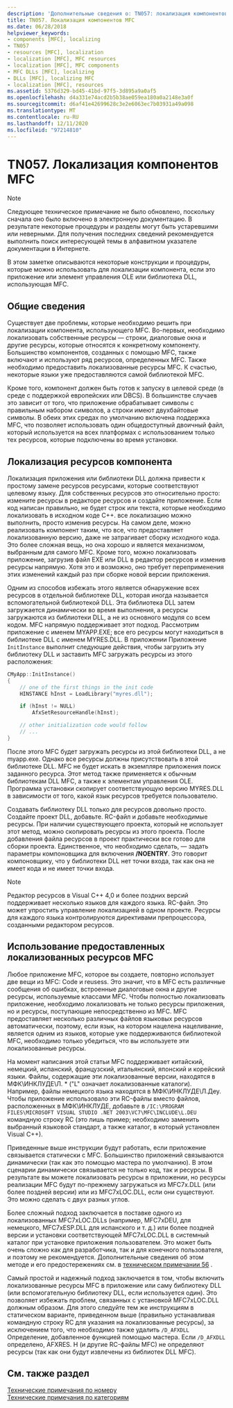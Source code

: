 ```yaml
---
description: 'Дополнительные сведения о: TN057: локализация компонентов MFC'
title: TN057. Локализация компонентов MFC
ms.date: 06/28/2018
helpviewer_keywords:
- components [MFC], localizing
- TN057
- resources [MFC], localization
- localization [MFC], MFC resources
- localization [MFC], MFC components
- MFC DLLs [MFC], localizing
- DLLs [MFC], localizing MFC
- localization [MFC], resources
ms.assetid: 5376d329-bd45-41bd-97f5-3d895a9a0af5
ms.openlocfilehash: d4a331e74acd2b5b38ae059ea180a0a2148e3a0f
ms.sourcegitcommit: d6af41e42699628c3e2e6063ec7b03931a49a098
ms.translationtype: MT
ms.contentlocale: ru-RU
ms.lasthandoff: 12/11/2020
ms.locfileid: "97214810"
---
```

# <a name="tn057-localization-of-mfc-components"></a>TN057. Локализация компонентов MFC

> [!NOTE]
> Следующее техническое примечание не было обновлено, поскольку сначала оно было включено в электронную документацию. В результате некоторые процедуры и разделы могут быть устаревшими или неверными. Для получения последних сведений рекомендуется выполнить поиск интересующей темы в алфавитном указателе документации в Интернете.

В этом заметке описываются некоторые конструкции и процедуры, которые можно использовать для локализации компонента, если это приложение или элемент управления OLE или библиотека DLL, использующая MFC.

## <a name="overview"></a>Общие сведения

Существует две проблемы, которые необходимо решить при локализации компонента, использующего MFC. Во-первых, необходимо локализовать собственные ресурсы — строки, диалоговые окна и другие ресурсы, которые относятся к конкретному компоненту. Большинство компонентов, созданных с помощью MFC, также включают и используют ряд ресурсов, определенных MFC. Также необходимо предоставить локализованные ресурсы MFC. К счастью, некоторые языки уже предоставляются самой библиотекой MFC.

Кроме того, компонент должен быть готов к запуску в целевой среде (в среде с поддержкой европейских или DBCS). В большинстве случаев это зависит от того, что приложение обрабатывает символы с правильным набором символов, а строки имеют двухбайтовые символы. В обеих этих средах по умолчанию включена поддержка MFC, что позволяет использовать один общедоступный двоичный файл, который используется на всех платформах с использованием только тех ресурсов, которые подключены во время установки.

## <a name="localizing-your-components-resources"></a>Локализация ресурсов компонента

Локализация приложения или библиотеки DLL должна привести к простому замене ресурсов ресурсами, которые соответствуют целевому языку. Для собственных ресурсов это относительно просто: измените ресурсы в редакторе ресурсов и создайте приложение. Если код написан правильно, не будет строк или текста, которые необходимо локализовать в исходном коде C++. все локализацию можно выполнить, просто изменив ресурсы. На самом деле, можно реализовать компонент таким, что все, что предоставляет локализованную версию, даже не затрагивает сборку исходного кода. Это более сложная вещь, но она хорошо и является механизмом, выбранным для самого MFC. Кроме того, можно локализовать приложение, загрузив файл EXE или DLL в редактор ресурсов и изменив ресурсы напрямую. Хотя это и возможно, оно требует переприменения этих изменений каждый раз при сборке новой версии приложения.

Одним из способов избежать этого является обнаружение всех ресурсов в отдельной библиотеке DLL, которая иногда называется вспомогательной библиотекой DLL. Эта библиотека DLL затем загружается динамически во время выполнения, а ресурсы загружаются из библиотеки DLL, а не из основного модуля со всем кодом. MFC напрямую поддерживает этот подход. Рассмотрим приложение с именем MYAPP.EXE; все его ресурсы могут находиться в библиотеке DLL с именем MYRES.DLL. В приложении Приложение `InitInstance` выполнит следующие действия, чтобы загрузить эту библиотеку DLL и заставить MFC загружать ресурсы из этого расположения:

```cpp
CMyApp::InitInstance()
{
    // one of the first things in the init code
    HINSTANCE hInst = LoadLibrary("myres.dll");

    if (hInst != NULL)
        AfxSetResourceHandle(hInst);

    // other initialization code would follow
    // ...
}
```

После этого MFC будет загружать ресурсы из этой библиотеки DLL, а не myapp.exe. Однако все ресурсы должны присутствовать в этой библиотеке DLL. MFC не будет искать в экземпляре приложения поиск заданного ресурса. Этот метод также применяется к обычным библиотекам DLL MFC, а также к элементам управления OLE. Программа установки скопирует соответствующую версию MYRES.DLL в зависимости от того, какой язык ресурсов требуется пользователю.

Создавать библиотеку DLL только для ресурсов довольно просто. Создайте проект DLL, добавьте. RC-файл и добавьте необходимые ресурсы. При наличии существующего проекта, который не использует этот метод, можно скопировать ресурсы из этого проекта. После добавления файла ресурсов в проект практически все готово для сборки проекта. Единственное, что необходимо сделать, — задать параметры компоновщика для включения **/NOENTRY**. Это говорит компоновщику, что у библиотеки DLL нет точки входа, так как она не имеет кода и не имеет точки входа.

> [!NOTE]
> Редактор ресурсов в Visual C++ 4,0 и более поздних версий поддерживает несколько языков для каждого языка. RC-файл. Это может упростить управление локализацией в одном проекте. Ресурсы для каждого языка контролируются директивами препроцессора, созданными редактором ресурсов.

## <a name="using-the-provided-mfc-localized-resources"></a>Использование предоставленных локализованных ресурсов MFC

Любое приложение MFC, которое вы создаете, повторно использует две вещи из MFC: Code и reusess. Это значит, что в MFC есть различные сообщения об ошибках, встроенные диалоговые окна и другие ресурсы, используемые классами MFC. Чтобы полностью локализовать приложение, необходимо локализовать не только ресурсы приложения, но и ресурсы, поступающие непосредственно из MFC. MFC предоставляет несколько различных файлов языковых ресурсов автоматически, поэтому, если язык, на котором нацелена нацеливание, является одним из языков, которые уже поддерживаются библиотекой MFC, необходимо только убедиться, что вы используете эти локализованные ресурсы.

На момент написания этой статьи MFC поддерживает китайский, немецкий, испанский, французский, итальянский, японский и корейский языки. Файлы, содержащие эти локализованные версии, находятся в МФК\ИНКЛУДЕ\Л. * ("L" означает локализованные каталоги). Например, файлы немецкого языка находятся в МФК\ИНКЛУДЕ\Л.Деу. Чтобы приложение использовало эти RC-файлы вместо файлов, расположенных в МФК\ИНКЛУДЕ, добавьте в `/IC:\PROGRAM FILES\MICROSOFT VISUAL STUDIO .NET 2003\VC7\MFC\INCLUDE\L.DEU` командную строку RC (это лишь пример; необходимо заменить выбранный языковой стандарт, а также каталог, в который установлен Visual C++).

Приведенные выше инструкции будут работать, если приложение связывается статически с MFC. Большинство приложений связываются динамически (так как это помощью мастера по умолчанию). В этом сценарии динамически связывается не только код, так и ресурсы. В результате вы можете локализовать ресурсы в приложении, но ресурсы реализации MFC будут по-прежнему загружаться из MFC7x.DLL (или более поздней версии) или из MFC7xLOC.DLL, если они существуют. Это можно сделать с двух разных углов.

Более сложный подход заключается в поставке одного из локализованных MFC7xLOC.DLLs (например, MFC7xDEU, для немецкого, MFC7xESP.DLL для испанского и т. д.) или более поздней версии и установки соответствующей MFC7xLOC.DLL в системный каталог при установке приложения пользователем. Это может быть очень сложно как для разработчика, так и для конечного пользователя, и поэтому не рекомендуется. Дополнительные сведения об этом методе и его предостережениях см. в [техническом примечании 56](../mfc/tn056-installation-of-localized-mfc-components.md) .

Самый простой и надежный подход заключается в том, чтобы включить локализованные ресурсы MFC в приложение или саму библиотеку DLL (или вспомогательную библиотеку DLL, если используется один). Это позволяет избежать проблем, связанных с установкой MFC7xLOC.DLL должным образом. Для этого следуйте тем же инструкциям в статическом варианте, приведенном выше (правильно устанавливая командную строку RC для указания на локализованные ресурсы), за исключением того, что необходимо также удалить `/D_AFXDLL` Определение, добавленное функцией помощью мастера. Если `/D_AFXDLL` определено, AFXRES. H (и другие RC-файлы MFC) не определяют ресурсы (так как они будут извлечены из библиотек DLL MFC).

## <a name="see-also"></a>См. также раздел

[Технические примечания по номеру](../mfc/technical-notes-by-number.md)<br/>
[Технические примечания по категориям](../mfc/technical-notes-by-category.md)
